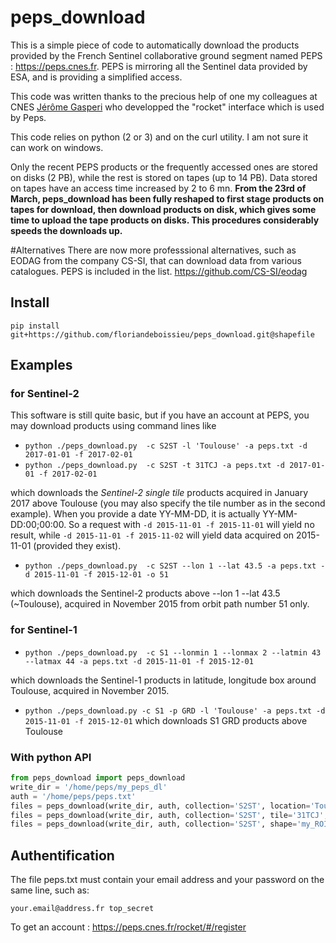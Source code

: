 # peps_download

This is a simple piece of code to automatically download the products provided by the French Sentinel collaborative ground segment named PEPS : https://peps.cnes.fr. PEPS is mirroring all the Sentinel data provided by ESA, and is providing a simplified access.

This code was written thanks to the precious help of one my colleagues at CNES [Jérôme Gasperi](https://www.linkedin.com/pulse/rocket-earth-your-pocket-gasperi-jerome) who developped the "rocket" interface which is used by Peps.

This code relies on python (2 or 3) and on the curl utility. I am not sure it can work on windows.

Only the recent PEPS products or the frequently accessed ones are stored on disks (2 PB), while the rest is stored on tapes (up to 14 PB). Data stored on tapes have an access time increased by 2 to 6 mn. **From the 23rd of March, peps_download has been fully reshaped to first stage products on tapes for download, then download products on disk, which gives some time to upload the tape products on disks. This procedures considerably speeds the downloads up.**

#Alternatives
There are now more professsional alternatives, such as EODAG from the company CS-SI, that can download data from various catalogues. PEPS is included in the list.
https://github.com/CS-SI/eodag
 
## Install

```shell script
pip install git+https://github.com/floriandeboissieu/peps_download.git@shapefile
```

## Examples

### for Sentinel-2
This software is still quite basic, but if you have an account at PEPS, you may download products using command lines like 


- `python ./peps_download.py  -c S2ST -l 'Toulouse' -a peps.txt -d 2017-01-01 -f 2017-02-01`
- `python ./peps_download.py  -c S2ST -t 31TCJ -a peps.txt -d 2017-01-01 -f 2017-02-01`

 which downloads the *Sentinel-2 single tile* products  acquired in January 2017 above Toulouse (you may also specify the tile number as in the second example).
 When you provide a date YY-MM-DD, it is actually YY-MM-DD:00;00:00. So a request with `-d 2015-11-01 -f 2015-11-01` will yield no result, while `-d 2015-11-01 -f 2015-11-02` will yield data acquired on 2015-11-01 (provided they exist).
 
 - `python ./peps_download.py  -c S2ST --lon 1 --lat 43.5 -a peps.txt -d 2015-11-01 -f 2015-12-01 -o 51` 

 which downloads the Sentinel-2 products above --lon 1 --lat 43.5 (~Toulouse), acquired in November 2015 from orbit path number 51 only.
### for Sentinel-1
- `python ./peps_download.py  -c S1 --lonmin 1 --lonmax 2 --latmin 43 --latmax 44 -a peps.txt -d 2015-11-01 -f 2015-12-01`

 which downloads the Sentinel-1 products in latitude, longitude box around Toulouse, acquired in November 2015.

- `python ./peps_download.py -c S1 -p GRD -l 'Toulouse' -a peps.txt -d 2015-11-01 -f 2015-12-01`
which downloads S1 GRD products above Toulouse

### With python API

```python
from peps_download import peps_download
write_dir = '/home/peps/my_peps_dl'
auth = '/home/peps/peps.txt'
files = peps_download(write_dir, auth, collection='S2ST', location='Toulouse', start_date='2017-01-01', end_date='2017-02-01')
files = peps_download(write_dir, auth, collection='S2ST', tile='31TCJ', start_date='2017-01-01', end_date='2017-02-01', no_download=False)
files = peps_download(write_dir, auth, collection='S2ST', shape='my_ROI.geojson', start_date='2017-01-01', end_date='2017-02-01')
```

## Authentification 

The file peps.txt must contain your email address and your password on the same line, such as:

`your.email@address.fr top_secret`

To get an account : https://peps.cnes.fr/rocket/#/register


